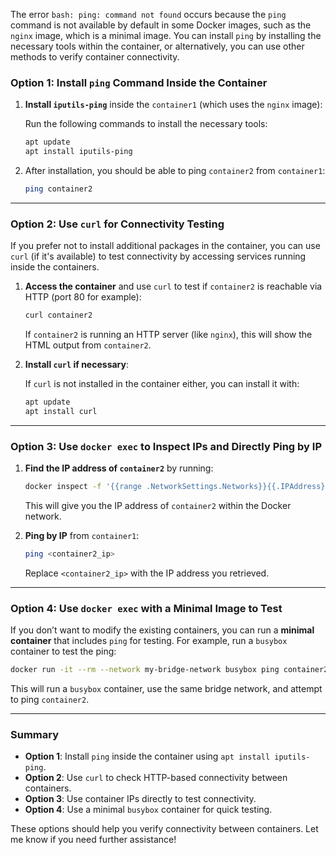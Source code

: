 The error `bash: ping: command not found` occurs because the `ping` command is not available by default in some Docker images, such as the `nginx` image, which is a minimal image. You can install `ping` by installing the necessary tools within the container, or alternatively, you can use other methods to verify container connectivity.

### **Option 1: Install `ping` Command Inside the Container**

1. **Install `iputils-ping`** inside the `container1` (which uses the `nginx` image):

   Run the following commands to install the necessary tools:

   ```bash
   apt update
   apt install iputils-ping
   ```

2. After installation, you should be able to ping `container2` from `container1`:

   ```bash
   ping container2
   ```

---

### **Option 2: Use `curl` for Connectivity Testing**

If you prefer not to install additional packages in the container, you can use `curl` (if it's available) to test connectivity by accessing services running inside the containers.

1. **Access the container** and use `curl` to test if `container2` is reachable via HTTP (port 80 for example):

   ```bash
   curl container2
   ```

   If `container2` is running an HTTP server (like `nginx`), this will show the HTML output from `container2`.

2. **Install `curl` if necessary**:

   If `curl` is not installed in the container either, you can install it with:

   ```bash
   apt update
   apt install curl
   ```

---

### **Option 3: Use `docker exec` to Inspect IPs and Directly Ping by IP**

1. **Find the IP address of `container2`** by running:

   ```bash
   docker inspect -f '{{range .NetworkSettings.Networks}}{{.IPAddress}}{{end}}' container2
   ```

   This will give you the IP address of `container2` within the Docker network.

2. **Ping by IP** from `container1`:

   ```bash
   ping <container2_ip>
   ```

   Replace `<container2_ip>` with the IP address you retrieved.

---

### **Option 4: Use `docker exec` with a Minimal Image to Test**

If you don’t want to modify the existing containers, you can run a **minimal container** that includes `ping` for testing. For example, run a `busybox` container to test the ping:

```bash
docker run -it --rm --network my-bridge-network busybox ping container2
```

This will run a `busybox` container, use the same bridge network, and attempt to ping `container2`.

---

### **Summary**

- **Option 1**: Install `ping` inside the container using `apt install iputils-ping`.
- **Option 2**: Use `curl` to check HTTP-based connectivity between containers.
- **Option 3**: Use container IPs directly to test connectivity.
- **Option 4**: Use a minimal `busybox` container for quick testing.

These options should help you verify connectivity between containers. Let me know if you need further assistance!
